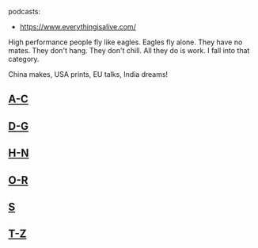
podcasts:
* https://www.everythingisalive.com/

High performance people fly like eagles. Eagles fly alone.
They have no mates.
They don't hang. They don't chill. All they do is work.
I fall into that category.


China makes,
USA prints,
EU talks,
India dreams!

## [A-C](a-n/a-c.md)


## [D-G](a-n/d-g.md)


## [H-N](a-n/h-n.md)


## [O-R](o-z/o-r.md)


## [S](o-z/s.md)


## [T-Z](o-z/t-z.md)

